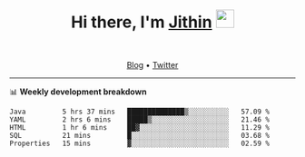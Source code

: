 <h1 align="center">Hi there, I'm <a href="https://jithset.github.io/" target="_blank">Jithin</a> <img
src="https://github.com/blackcater/blackcater/raw/main/images/Hi.gif" height="32" /></h1>

<br />

<p align="center">
  <a href="https://jithset.github.io">Blog</a> •
  <a href="https://twitter.com/jithset">Twitter</a>
</p>

---

📊 **Weekly development breakdown**

<!--START_SECTION:waka-->
```text
Java         5 hrs 37 mins   ██████████████▒░░░░░░░░░░   57.09 % 
YAML         2 hrs 6 mins    █████▒░░░░░░░░░░░░░░░░░░░   21.46 % 
HTML         1 hr 6 mins     ██▓░░░░░░░░░░░░░░░░░░░░░░   11.29 % 
SQL          21 mins         █░░░░░░░░░░░░░░░░░░░░░░░░   03.68 % 
Properties   15 mins         ▓░░░░░░░░░░░░░░░░░░░░░░░░   02.59 % 
```
<!--END_SECTION:waka-->

